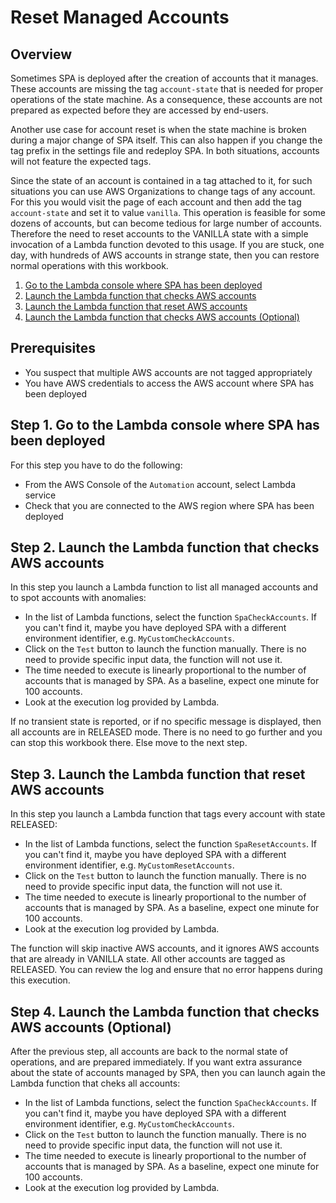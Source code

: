 # Reset Managed Accounts

## Overview

Sometimes SPA is deployed after the creation of accounts that it manages. These accounts are missing the tag `account-state` that is needed for proper operations of the state machine. As a consequence, these accounts are not prepared as expected before they are accessed by end-users.

Another use case for account reset is when the state machine is broken during a major change of SPA itself. This can also happen if you change the tag prefix in the settings file and redeploy SPA. In both situations, accounts will not feature the expected tags.

Since the state of an account is contained in a tag attached to it, for such situations you can use AWS Organizations to change tags of any account. For this you would visit the page of each account and then add the tag `account-state` and set it to value `vanilla`. This operation is feasible for some dozens of accounts, but can become tedious for large number of accounts. Therefore the need to reset accounts to the VANILLA state with a simple invocation of a Lambda function devoted to this usage. If you are stuck, one day, with hundreds of AWS accounts in strange state, then you can restore normal operations with this workbook.

1. [Go to the Lambda console where SPA has been deployed](#step-1)
2. [Launch the Lambda function that checks AWS accounts](#step-2)
3. [Launch the Lambda function that reset AWS accounts](#step-3)
4. [Launch the Lambda function that checks AWS accounts (Optional)](#step-4)

## Prerequisites

- You suspect that multiple AWS accounts are not tagged appropriately
- You have AWS credentials to access the AWS account where SPA has been deployed

## Step 1. Go to the Lambda console where SPA has been deployed <a id="step-1"></a>

For this step you have to do the following:

- From the AWS Console of the `Automation` account, select Lambda service
- Check that you are connected to the AWS region where SPA has been deployed

## Step 2. Launch the Lambda function that checks AWS accounts <a id="step-2"></a>

In this step you launch a Lambda function to list all managed accounts and to spot accounts with anomalies:

- In the list of Lambda functions, select the function `SpaCheckAccounts`. If you can't find it, maybe you have deployed SPA with a different environment identifier, e.g. `MyCustomCheckAccounts`.
- Click on the `Test` button to launch the function manually. There is no need to provide specific input data, the function will not use it.
- The time needed to execute is linearly proportional to the number of accounts that is managed by SPA. As a baseline, expect one minute for 100 accounts.
- Look at the execution log provided by Lambda.

If no transient state is reported, or if no specific message is displayed, then all accounts are in RELEASED mode. There is no need to go further and you can stop this workbook there. Else move to the next step.

## Step 3. Launch the Lambda function that reset AWS accounts <a id="step-3"></a>

In this step you launch a Lambda function that tags every account with state RELEASED:

- In the list of Lambda functions, select the function `SpaResetAccounts`. If you can't find it, maybe you have deployed SPA with a different environment identifier, e.g. `MyCustomResetAccounts`.
- Click on the `Test` button to launch the function manually. There is no need to provide specific input data, the function will not use it.
- The time needed to execute is linearly proportional to the number of accounts that is managed by SPA. As a baseline, expect one minute for 100 accounts.
- Look at the execution log provided by Lambda.

The function will skip inactive AWS accounts, and it ignores AWS accounts that are already in VANILLA state. All other accounts are tagged as RELEASED.
You can review the log and ensure that no error happens during this execution.

## Step 4. Launch the Lambda function that checks AWS accounts (Optional) <a id="step-4"></a>

After the previous step, all accounts are back to the normal state of operations, and are prepared immediately. If you want extra assurance about the state of accounts managed by SPA, then you can launch again the Lambda function that cheks all accounts:

- In the list of Lambda functions, select the function `SpaCheckAccounts`. If you can't find it, maybe you have deployed SPA with a different environment identifier, e.g. `MyCustomCheckAccounts`.
- Click on the `Test` button to launch the function manually. There is no need to provide specific input data, the function will not use it.
- The time needed to execute is linearly proportional to the number of accounts that is managed by SPA. As a baseline, expect one minute for 100 accounts.
- Look at the execution log provided by Lambda.
